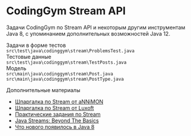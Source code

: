 # CodingGym Stream API
Задачи CodingGym по Stream API и некоторым другим инструментам Java 8, с упоминанием дополнительных возможностей Java 12.

Задачи в форме тестов  
`src\test\java\codinggym\stream\ProblemsTest.java`  
Тестовые данные  
`src\test\java\codinggym\stream\TestPosts.java`  
Модель  
`src\main\java\codinggym\stream\Post.java`  
`src\main\java\codinggym\stream\PostType.java`

Дополнительные материалы
* [Шпаргалка по Stream от aNNiMON](https://annimon.com/article/2778)
* [Шпаргалка по Stream от Luxoft](https://habr.com/ru/company/luxoft/blog/270383/)
* [Практические задания по Stream](https://stepik.org/course/1595/promo)
* [Java Streams: Beyond The Basics](https://www.youtube.com/watch?v=TCJdc9SYwlQ)
* [Что нового появилось в Java 8](https://habr.com/ru/post/216431/)
